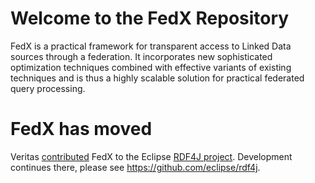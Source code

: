 # Welcome to the FedX Repository

FedX is a practical framework for transparent access to Linked Data sources through a federation. 
It incorporates new sophisticated optimization techniques combined with effective variants of existing
techniques and is thus a highly scalable solution for practical federated query processing.


# FedX has moved

Veritas [contributed](https://rdf4j.org/news/2019/10/15/fedx-joins-rdf4j/) FedX to the Eclipse [RDF4J project](https://rdf4j.org/). Development continues there, please see https://github.com/eclipse/rdf4j.

